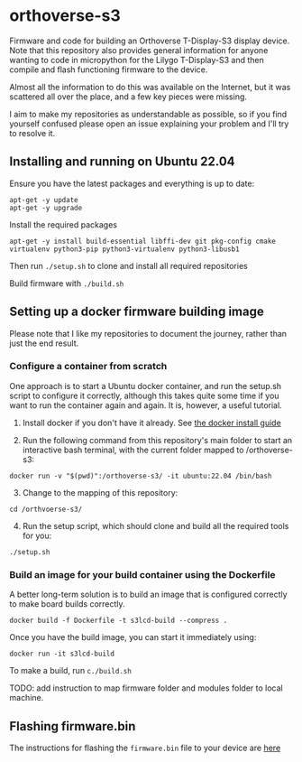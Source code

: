 # orthoverse-s3
Firmware and code for building an Orthoverse T-Display-S3 display device. Note that this repository also provides general information for anyone wanting to code in micropython for the Lilygo T-Display-S3 and then compile and flash functioning firmware to the device.

Almost all the information to do this was available on the Internet, but it was scattered all over the place, and a few key pieces were missing.

I aim to make my repositories as understandable as possible, so if you find yourself confused please open an issue explaining your problem and I'll try to resolve it.

## Installing and running on Ubuntu 22.04

Ensure you have the latest packages and everything is up to date:
```
apt-get -y update
apt-get -y upgrade
```

Install the required packages
```
apt-get -y install build-essential libffi-dev git pkg-config cmake virtualenv python3-pip python3-virtualenv python3-libusb1
```

Then run `./setup.sh` to clone and install all required repositories

Build firmware with `./build.sh`

## Setting up a docker firmware building image

Please note that I like my repositories to document the journey, rather than just the end result.

### Configure a container from scratch
One approach is to start a Ubuntu docker container, and run the setup.sh script to configure it correctly, although this takes quite some time if you want to run the container again and again. It is, however, a useful tutorial.

1. Install docker if you don't have it already. See [the docker install guide](https://docs.docker.com/engine/install/ubuntu/)

2. Run the following command from this repository's main folder to start an interactive bash terminal, with the current folder mapped to /orthoverse-s3:

`docker run -v "$(pwd)":/orthoverse-s3/ -it ubuntu:22.04 /bin/bash`

3. Change to the mapping of this repository:

`cd /orthvoerse-s3/`

4. Run the setup script, which should clone and build all the required tools for you:

`./setup.sh`

### Build an image for your build container using the Dockerfile

A better long-term solution is to build an image that is configured correctly to make board builds correctly.

`docker build -f Dockerfile -t s3lcd-build --compress .`

Once you have the build image, you can start it immediately using:

`docker run -it s3lcd-build`

To make a build, run `c./build.sh`

TODO: add instruction to map firmware folder and modules folder to local machine.

## Flashing firmware.bin

The instructions for flashing the `firmware.bin` file to your device are [here](https://medium.com/@kf106/a-deadfellaz-device-for-halloween-051fc5832ace)


